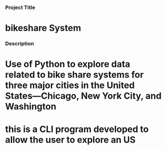 
### Project Title
# bikeshare System

### Description
# Use of Python to explore data related to bike share systems for three major cities in the United States—Chicago, New York City, and Washington
# this is a CLI program developed to allow the user to explore an US

